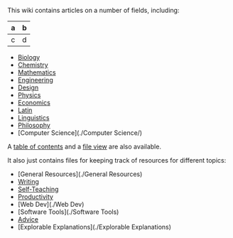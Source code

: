 This wiki contains articles on a number of fields, including:

|a|b|
|-|--|
|c|d|

- [Biology](./Biology/)
- [Chemistry](./Chemistry/)
- [Mathematics](./Mathematics/)
- [Engineering](./Engineering/)
- [Design](./Design/)
- [Physics](./Physics/)
- [Economics](./Economics/)
- [Latin](./Latin/)
- [Linguistics](./Linguistics/)
- [Philosophy](./Philosophy/)
- [Computer Science](./Computer Science/)

A [table of contents](./TOC) and a [file view](./fileview) are also available.

It also just contains files for keeping track of resources for different topics:

- [General Resources](./General Resources)
- [Writing](./Writing)
- [Self-Teaching](./Self-Teaching)
- [Productivity](./Productivity)
- [Web Dev](./Web Dev)
- [Software Tools](./Software Tools)
- [Advice](./Advice)
- [Explorable Explanations](./Explorable Explanations)